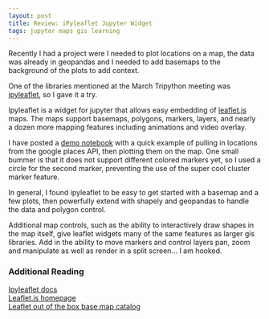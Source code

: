 ```yaml
---
layout: post
title: Review: iPyleaflet Jupyter Widget 
tags: jupyter maps gis learning
---
```


Recently I had a project were I needed to plot locations on a map, the data was already in geopandas and I needed to add basemaps to the background of the plots to add context. 

One of the libraries mentioned at the March Tripython meeting was [ipyleaflet](https://github.com/jupyter-widgets/ipyleaflet), so I gave it a try.

Ipyleaflet is a widget for jupyter that allows easy embedding of [leaflet.js](https://leafletjs.com/) maps. The maps support basemaps, polygons, markers, layers, and nearly a dozen more mapping features including animations and video overlay. 

I have posted a [demo notebook](https://github.com/gnfrazier/geopandas-demo/blob/master/ipyleaflet.ipynb) with a quick example of pulling in locations from the google places API, then plotting them on the map. One small bummer is that it does not support different colored markers yet, so I used a circle for the second marker, preventing the use of the super cool cluster marker feature.  

In general, I found ipyleaflet to be easy to get started with a basemap and a few plots, then powerfully extend with shapely and geopandas to handle the data and polygon control.

Additional map controls, such as the ability to interactively draw shapes in the map itself, give leaflet widgets many of the same features as larger gis libraries. Add in the ability to  move markers and control layers pan, zoom and manipulate as well as render in a split screen... I am hooked.

### Additional Reading

[Ipyleaflet docs](https://ipyleaflet.readthedocs.io/en/latest/index.html)  
[Leaflet.js homepage](https://leafletjs.com/)  
[Leaflet out of the box base map catalog](https://leaflet-extras.github.io/leaflet-providers/preview/)  
